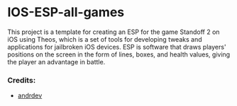# IOS-ESP-all-games

This project is a template for creating an ESP for the game Standoff 2 on iOS using Theos, which is a set of tools for developing tweaks and applications for jailbroken iOS devices. ESP is software that draws players' positions on the screen in the form of lines, boxes, and health values, giving the player an advantage in battle.

### Credits:
* [andrdev](https://t.me/andrdevvv)
